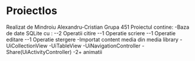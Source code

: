# ProiectIos
Realizat de Mindroiu Alexandru-Cristian
Grupa 451
Proiectul contine:
-Baza de date SQLite cu :
 --2 Operatii citire
 --1 Operatie scriere
 --1 Operatie editare
 --1 Operatie stergere
-Importat content media din media library
-UiCollectionView
-UiTableView
-UiNavigationController
-Share(UiActivityController)
-2+ animatii
